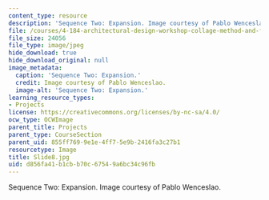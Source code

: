```yaml
---
content_type: resource
description: 'Sequence Two: Expansion. Image courtesy of Pablo Wenceslao.'
file: /courses/4-184-architectural-design-workshop-collage-method-and-form-spring-2004/d856fa41b1cbb70c67549a6bc34c96fb_Slide8.jpg
file_size: 24056
file_type: image/jpeg
hide_download: true
hide_download_original: null
image_metadata:
  caption: 'Sequence Two: Expansion.'
  credit: Image courtesy of Pablo Wenceslao.
  image-alt: 'Sequence Two: Expansion.'
learning_resource_types:
- Projects
license: https://creativecommons.org/licenses/by-nc-sa/4.0/
ocw_type: OCWImage
parent_title: Projects
parent_type: CourseSection
parent_uid: 855ff769-9e1e-4ff7-5e9b-2416fa3c27b1
resourcetype: Image
title: Slide8.jpg
uid: d856fa41-b1cb-b70c-6754-9a6bc34c96fb
---
```

Sequence Two: Expansion. Image courtesy of Pablo Wenceslao.